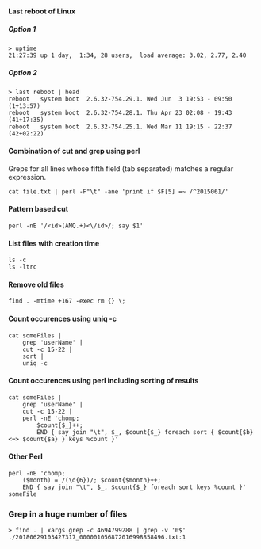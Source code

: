 #### Last reboot of Linux

##### Option 1

    > uptime
    21:27:39 up 1 day,  1:34, 28 users,  load average: 3.02, 2.77, 2.40

##### Option 2

    > last reboot | head
    reboot   system boot  2.6.32-754.29.1. Wed Jun  3 19:53 - 09:50 (1+13:57)   
    reboot   system boot  2.6.32-754.28.1. Thu Apr 23 02:08 - 19:43 (41+17:35)  
    reboot   system boot  2.6.32-754.25.1. Wed Mar 11 19:15 - 22:37 (42+02:22)
    
#### Combination of cut and grep using perl
Greps for all lines whose fifth field (tab separated) matches a regular expression.

    cat file.txt | perl -F"\t" -ane 'print if $F[5] =~ /^2015061/'

#### Pattern based cut

    perl -nE '/<id>(AMQ.+)<\/id>/; say $1'

#### List files with creation time
    
    ls -c
    ls -ltrc

#### Remove old files

    find . -mtime +167 -exec rm {} \;

#### Count occurences using uniq -c
    cat someFiles | 
        grep 'userName' | 
        cut -c 15-22 | 
        sort | 
        uniq -c
        
#### Count occurences using perl including sorting of results

    cat someFiles | 
        grep 'userName' | 
        cut -c 15-22 | 
        perl -nE 'chomp; 
            $count{$_}++; 
            END { say join "\t", $_, $count{$_} foreach sort { $count{$b} <=> $count{$a} } keys %count }'
            
#### Other Perl

    perl -nE 'chomp; 
        ($month) = /(\d{6})/; $count{$month}++; 
        END { say join "\t", $_, $count{$_} foreach sort keys %count }' someFile
        
### Grep in a huge number of files

    > find . | xargs grep -c 4694799288 | grep -v '0$'
    ./20180629103427317_000001056872016998858496.txt:1
